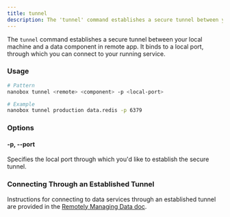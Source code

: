 ```yaml
---
title: tunnel
description: The 'tunnel' command establishes a secure tunnel between your local machine and a data component in your live app.
---
```


The `tunnel` command establishes a secure tunnel between your local machine and a data component in remote app. It binds to a local port, through which you can connect to your running service.

### Usage
```bash
# Pattern
nanobox tunnel <remote> <component> -p <local-port>

# Example
nanobox tunnel production data.redis -p 6379
```

### Options

#### -p, --port
Specifies the local port through which you'd like to establish the secure tunnel.

### Connecting Through an Established Tunnel
Instructions for connecting to data services through an established tunnel are provided in the [Remotely Managing Data doc](/data-management/remotely-managing-data/#create-a-secure-tunnel).
